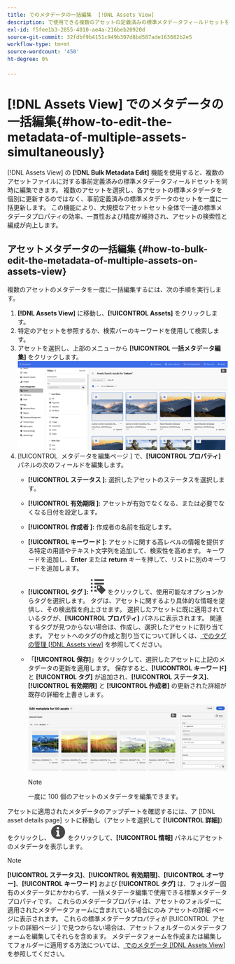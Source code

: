 ```yaml
---
title: でのメタデータの一括編集  [!DNL Assets View]
description: で使用できる複数のアセットの定義済みの標準メタデータフィールドセットを更新する方法を説明します Assets View&rbrack; 同時に。
exl-id: f5fee1b3-2855-4010-ae4a-216beb20920d
source-git-commit: 32fdbf9b4151c949b307d8bd587ade163682b2e5
workflow-type: tm+mt
source-wordcount: '450'
ht-degree: 0%

---
```


# [!DNL Assets View] でのメタデータの一括編集{#how-to-edit-the-metadata-of-multiple-assets-simultaneously}

[!DNL Assets View] の **[!DNL Bulk Metadata Edit]** 機能を使用すると、複数のアセットファイルに対する事前定義済みの標準メタデータフィールドセットを同時に編集できます。 複数のアセットを選択し、各アセットの標準メタデータを個別に更新するのではなく、事前定義済みの標準メタデータのセットを一度に一括更新します。 この機能により、大規模なアセットセット全体で一連の標準メタデータプロパティの効率、一貫性および精度が維持され、アセットの検索性と編成が向上します。

## アセットメタデータの一括編集 {#how-to-bulk-edit-the-metadata-of-multiple-assets-on-assets-view}

複数のアセットのメタデータを一度に一括編集するには、次の手順を実行します。

1. **[!DNL Assets View]** に移動し、**[!UICONTROL Assets]** をクリックします。
1. 特定のアセットを参照するか、検索バーのキーワードを使用して検索します。
1. アセットを選択し、上部のメニューから **[!UICONTROL 一括メタデータ編集]** をクリックします。
   ![bulk-metadata-edit](/help/assets/assets/bulk-metadata-edit1.png)
1. [!UICONTROL &#x200B; メタデータを編集ページ &#x200B;] で、**[!UICONTROL プロパティ]** パネルの次のフィールドを編集します。
   * **[!UICONTROL ステータス &#x200B;]:** 選択したアセットのステータスを選択します。
   * **[!UICONTROL 有効期限 &#x200B;]:** アセットが有効でなくなる、または必要でなくなる日付を設定します。
   * **[!UICONTROL 作成者 &#x200B;]:** 作成者の名前を指定します。
   * **[!UICONTROL キーワード &#x200B;]:** アセットに関する高レベルの情報を提供する特定の用語やテキスト文字列を追加して、検索性を高めます。 キーワードを追加し、**Enter** または **return** キーを押して、リストに別のキーワードを追加します。
   * **[!UICONTROL タグ &#x200B;]:** ![ 一括メタデータ編集 ](/help/assets/assets/tags-icon.svg) をクリックして、使用可能なオプションからタグを選択します。 タグは、アセットに関するより具体的な情報を提供し、その検出性を向上させます。 選択したアセットに既に適用されているタグが、**[!UICONTROL プロパティ]** パネルに表示されます。 関連するタグが見つからない場合は、作成し、選択したアセットに割り当てます。 アセットへのタグの作成と割り当てについて詳しくは、[ でのタグの管理  [!DNL Assets view]](/help/assets/tagging-management-assets-view.md) を参照してください。
   * 「**[!UICONTROL 保存]**」をクリックして、選択したアセットに上記のメタデータの更新を適用します。 保存すると、**[!UICONTROL キーワード]** と **[!UICONTROL タグ]** が追加され、**[!UICONTROL ステータス]**、**[!UICONTROL 有効期限]** と **[!UICONTROL 作成者]** の更新された詳細が既存の詳細を上書きします。

     ![save-bulk-metadata-edit-properties](/help/assets/assets/save-bulk-metadata-edit-properties2.png)

     >[!NOTE]
     >
     >一度に 100 個のアセットのメタデータを編集できます。

アセットに適用されたメタデータのアップデートを確認するには、ア [!DNL asset details page] ットに移動し（アセットを選択して **[!UICONTROL 詳細]**）をクリックし、![ 一括メタデータ編集 ](/help/assets/assets/info-icon-solid-black.svg) をクリックして、**[!UICONTROL 情報]** パネルにアセットのメタデータを表示します。

>[!NOTE]
>
>**[!UICONTROL ステータス]**、**[!UICONTROL 有効期限]**、**[!UICONTROL オーサー]**、**[!UICONTROL キーワード]** および **[!UICONTROL タグ]** は、フォルダー固有のメタデータにかかわらず、一括メタデータ編集で使用できる標準メタデータプロパティです。 これらのメタデータプロパティは、アセットのフォルダーに適用されたメタデータフォームに含まれている場合にのみ  アセットの詳細  ページに表示されます。 これらの標準メタデータプロパティが [!UICONTROL &#x200B; アセットの詳細ページ &#x200B;] で見つからない場合は、アセットフォルダーのメタデータフォームを編集してそれらを含めます。 メタデータフォームを作成または編集してフォルダーに適用する方法については、[ でのメタデータ  [!DNL Assets View]](/help/assets/metadata-assets-view.md) を参照してください。

